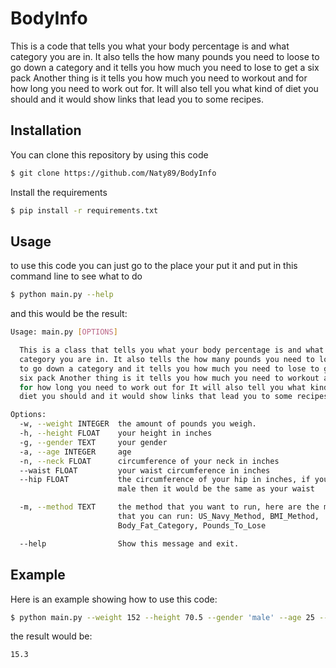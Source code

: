 # BodyInfo

This is a code that tells you what your body percentage is and what category you are in.
It also tells the how many pounds you need to loose to go down a category and it tells you how much you need to lose to get a six pack
Another thing is it tells you how much you need to workout and for how long you need to work out for.
It will also tell you what kind of diet you should and it would show links that lead you to some recipes.

## Installation

You can clone this repository by using this code

```bash
$ git clone https://github.com/Naty89/BodyInfo
```

Install the requirements
```bash
$ pip install -r requirements.txt
```
## Usage

to use this code you can just go to the place your put it and put in this command line to see what to do

```bash
$ python main.py --help
```

and this would be the result:

```bash
Usage: main.py [OPTIONS]

  This is a class that tells you what your body percentage is and what
  category you are in. It also tells the how many pounds you need to loose
  to go down a category and it tells you how much you need to lose to get a
  six pack Another thing is it tells you how much you need to workout and
  for how long you need to work out for It will also tell you what kind of
  diet you should and it would show links that lead you to some recipes

Options:
  -w, --weight INTEGER  the amount of pounds you weigh.
  -h, --height FLOAT    your height in inches
  -g, --gender TEXT     your gender
  -a, --age INTEGER     age
  -n, --neck FLOAT      circumference of your neck in inches
  --waist FLOAT         your waist circumference in inches
  --hip FLOAT           the circumference of your hip in inches, if you are a
                        male then it would be the same as your waist

  -m, --method TEXT     the method that you want to run, here are the method
                        that you can run: US_Navy_Method, BMI_Method,
                        Body_Fat_Category, Pounds_To_Lose

  --help                Show this message and exit.

```

## Example

Here is an example showing how to use this code:

```bash
$ python main.py --weight 152 --height 70.5 --gender 'male' --age 25 --neck 19.5 --waist 37.5 --hip 37.5 --method US_Navy_Method
```

the result would be:

```bash
15.3
```
